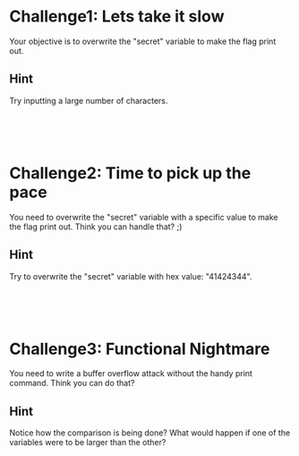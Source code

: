 # Challenge1: Lets take it slow
Your objective is to overwrite the "secret" variable to make the flag print out. 
<br/>

## Hint
Try inputting a large number of characters.

<br/>
<br/>
<br/>

# Challenge2: Time to pick up the pace
You need to overwrite the "secret" variable with a specific value to make the flag print out. Think you can handle that? ;)
<br/>

## Hint
Try to overwrite the "secret" variable with hex value: "41424344".

<br/>
<br/>
<br/>

# Challenge3: Functional Nightmare
You need to write a buffer overflow attack without the handy print command. Think you can do that?
<br/>

## Hint
Notice how the comparison is being done? What would happen if one of the variables were to be larger than the other?